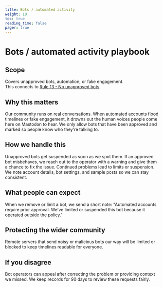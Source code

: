 ```yaml
---
title: Bots / automated activity
weight: 10
toc: true
reading_time: false
pager: true
---
```


# Bots / automated activity playbook

## Scope
Covers unapproved bots, automation, or fake engagement.  
This connects to [Rule 13 - No unapproved bots](/docs/policies/rules/13_bots/).

## Why this matters
Our community runs on real conversations. When automated accounts flood timelines or fake engagement, it drowns out the human voices people come here on Mastodon to hear. We only allow bots that have been approved and marked so people know who they're talking to.

## How we handle this
Unapproved bots get suspended as soon as we spot them. If an approved bot misbehaves, we reach out to the operator with a warning and give them a chance to fix the issue. Continued problems lead to limits or suspension. We note account details, bot settings, and sample posts so we can stay consistent.

## What people can expect
When we remove or limit a bot, we send a short note: "Automated accounts require prior approval. We've limited or suspended this bot because it operated outside the policy."

## Protecting the wider community
Remote servers that send noisy or malicious bots our way will be limited or blocked to keep timelines readable for everyone.

## If you disagree
Bot operators can appeal after correcting the problem or providing context we missed. We keep records for 90 days to review these requests fairly.
